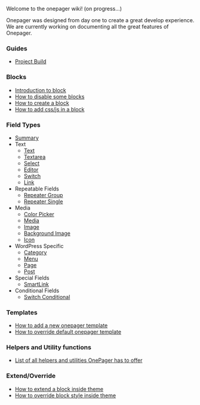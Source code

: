 Welcome to the onepager wiki! (on progress...)

Onepager was designed from day one to create a great develop experience. We are currently working on documenting all the great features of Onepager.

### Guides
- [Project Build](./guides/build.md)

### Blocks
- [Introduction to block](./blocks/introduction.md)
- [How to disable some blocks](./blocks/how-to-disable-Blocks)
- [How to create a block](./blocks/how-to-create-a-block)
- [How to add css/js in a block](./blocks/how-to-add-js-css-to-a-block)

### Field Types

- [Summary](./fields/summary.md)
- Text
  - [Text](./fields/text.md)
  - [Textarea](./fields/textarea.md)
  - [Select](./fields/select.md)
  - [Editor](./fields/editor.md)
  - [Switch](./fields/switch.md)
  - [Link](./fields/link.md)
- Repeatable Fields
  - [Repeater Group](./fields/repeater-group.md)
  - [Repeater Single](./fields/repeater-single.md)
- Media
  - [Color Picker](./fields/colorpicker.md)
  - [Media](./fields/media.md)
  - [Image](./fields/image.md)
  - [Background Image](./fields/bg_image.md)
  - [Icon](./fields/icon.md)
- WordPress Specific
  - [Category](./fields/wp_category.md)
  - [Menu](./fields/wp_menu.md)
  - [Page](./fields/wp_page.md)
  - [Post](./fields/wp_post.md)
- Special Fields
  - [SmartLink](./fields/smartlink.md)
- Conditional Fields
  - [Switch Conditional](./fields/switch-conditional.md)

### Templates
- [How to add a new onepager template](./templates/how-to-add-a-new-onepage-template.md)
- [How to override default onepager template](./templates/how-to-override-default-onepager-template.md)

### Helpers and Utility functions
- [List of all helpers and utilities OnePager has to offer](./helpers/list.md)


### Extend/Override
- [How to extend a block inside theme](./extend/how-to-extend-a-block-inside-theme.md)
- [How to override block style inside theme](./extend/how-to-override-block-style-inside-theme.md)